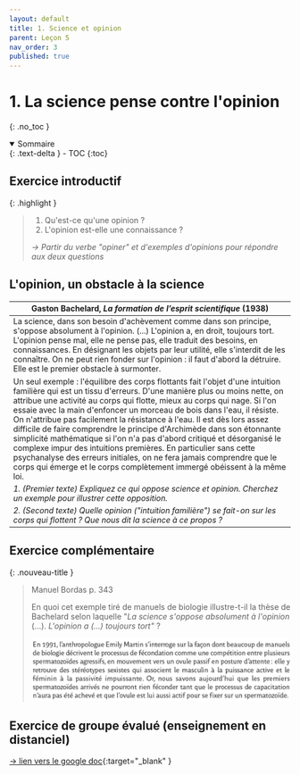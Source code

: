 ```yaml
---
layout: default
title: 1. Science et opinion
parent: Leçon 5
nav_order: 3
published: true
---
```

# 1. La science pense contre l'opinion
{: .no_toc }

<details open markdown="block">
  <summary>
    Sommaire
  </summary>
  {: .text-delta }
- TOC
{:toc}
</details>

## Exercice introductif

{: .highlight }
> 1. Qu'est-ce qu'une opinion ?   
> 2. L'opinion est-elle une connaissance ?  
>  
> *→ Partir du verbe "opiner" et d'exemples d'opinions pour répondre aux deux questions*

## L'opinion, un obstacle à la science

| Gaston Bachelard, *La formation de l’esprit scientifique* (1938) |
| ------------------------------------------------------------ |
| La science, dans son besoin d'achèvement comme dans son principe, s'oppose absolument à l'opinion. (...) L'opinion a, en droit, toujours tort. L'opinion pense mal, elle ne pense pas, elle traduit des besoins, en  connaissances. En désignant les objets par leur utilité, elle s'interdit de les connaître. On ne peut rien fonder sur l'opinion : il faut  d'abord la détruire. Elle est le premier obstacle à surmonter. |
| Un seul  exemple : l'équilibre des corps flottants fait l'objet d'une intuition familière qui est un tissu d'erreurs. D'une manière plus ou moins nette, on attribue une activité au corps qui flotte, mieux au corps qui nage.  Si l'on essaie avec la main d'enfoncer un morceau de bois dans l'eau, il résiste. On n'attribue pas facilement la résistance à l'eau. Il est dès lors assez difficile de faire comprendre le principe d'Archimède dans  son étonnante simplicité mathématique si l'on n'a pas d'abord critiqué  et désorganisé le complexe impur des intuitions premières. En  particulier sans cette psychanalyse des erreurs initiales, on ne fera  jamais comprendre que le corps qui émerge et le corps complètement  immergé obéissent à la même loi. |
| *1. (Premier texte) Expliquez ce qui oppose science et opinion. Cherchez un exemple pour illustrer cette opposition.*|
| *2. (Second texte) Quelle opinion ("intuition familière") se fait-on sur les corps qui flottent ? Que nous dit la science à ce propos ?* |

## Exercice complémentaire


{: .nouveau-title }
> Manuel Bordas p. 343
>
>En quoi cet exemple tiré de manuels de biologie illustre-t-il la thèse de Bachelard selon laquelle "*La science s'oppose absolument à l'opinion* (...). *L'opinion a (...) toujours tort"* ?
>
> ![texte](../../assets/img/spermatozoides.png) 

## Exercice de groupe évalué (enseignement en distanciel)
[-> lien vers le google doc](https://docs.google.com/document/d/1j18xNws06Czlvfe067QAKb0aPJ4W6wmOPQUNCruWje8/edit?usp=sharing){:target="_blank" } 